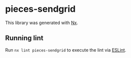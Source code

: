 # pieces-sendgrid

This library was generated with [Nx](https://nx.dev).

## Running lint

Run `nx lint pieces-sendgrid` to execute the lint via [ESLint](https://eslint.org/).
